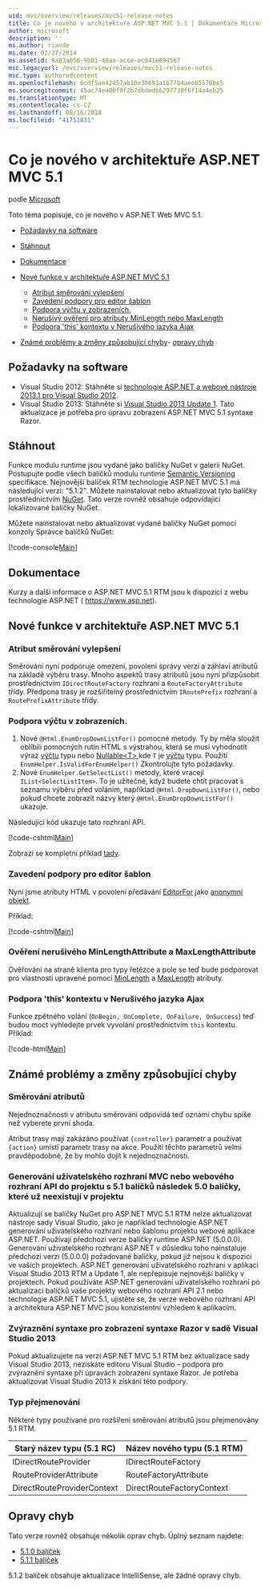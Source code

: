 ```yaml
---
uid: mvc/overview/releases/mvc51-release-notes
title: Co je nového v architektuře ASP.NET MVC 5.1 | Dokumentace Microsoftu
author: microsoft
description: ''
ms.author: riande
ms.date: 02/27/2014
ms.assetid: 9a83a058-9b01-48aa-acce-ec041e694567
msc.legacyurl: /mvc/overview/releases/mvc51-release-notes
msc.type: authoredcontent
ms.openlocfilehash: 6cdf5ae42457ab10e30693a1b77b4aee65570be5
ms.sourcegitcommit: 45ac74e400f9f2b7dbded66297730f6f14a4eb25
ms.translationtype: MT
ms.contentlocale: cs-CZ
ms.lasthandoff: 08/16/2018
ms.locfileid: "41751831"
---
```

<a name="whats-new-in-aspnet-mvc-51"></a>Co je nového v architektuře ASP.NET MVC 5.1
====================
podle [Microsoft](https://github.com/microsoft)

Toto téma popisuje, co je nového v ASP.NET Web MVC 5.1.

- [Požadavky na software](#SoftwareRequirements)
- [Stáhnout](#download)
- [Dokumentace](#documentation)
- [Nové funkce v architektuře ASP.NET MVC 5.1](#new-features)

    - [Atribut směrování vylepšení](#AttributeRouting)
    - [Zavedení podpory pro editor šablon](#Bootstrap)
    - [Podpora výčtu v zobrazeních.](#Enum)
    - [Nerušivý ověření pro atributy MinLength nebo MaxLength](#Unobtrusive)
    - [Podpora 'this' kontextu v Nerušivého jazyka Ajax](#thisContext)
- [Známé problémy a změny způsobující chyby](#KnownBreakingChanges)- [opravy chyb](#bug-fixes)

<a id="SoftwareRequirements"></a>
## <a name="software-requirements"></a>Požadavky na software

- Visual Studio 2012: Stáhněte si [technologie ASP.NET a webové nástroje 2013.1 pro Visual Studio 2012](https://go.microsoft.com/fwlink/?LinkId=390062).
- Visual Studio 2013: Stáhněte si [Visual Studio 2013 Update 1](https://go.microsoft.com/fwlink/?LinkId=390064). Tato aktualizace je potřeba pro úpravu zobrazení ASP.NET MVC 5.1 syntaxe Razor.

<a id="download"></a>
## <a name="download"></a>Stáhnout

Funkce modulu runtime jsou vydané jako balíčky NuGet v galerii NuGet. Postupujte podle všech balíčků modulu runtime [Semantic Versioning](http://semver.org/) specifikace. Nejnovější balíček RTM technologie ASP.NET MVC 5.1 má následující verzi: "5.1.2". Můžete nainstalovat nebo aktualizovat tyto balíčky prostřednictvím [NuGet](http://www.nuget.org/packages/Microsoft.AspNet.Mvc/). Tato verze rovněž obsahuje odpovídající lokalizované balíčky NuGet.

Můžete nainstalovat nebo aktualizovat vydané balíčky NuGet pomocí konzoly Správce balíčků NuGet:

[!code-console[Main](mvc51-release-notes/samples/sample1.cmd)]

<a id="documentation"></a>
## <a name="documentation"></a>Dokumentace

Kurzy a další informace o ASP.NET MVC 5.1 RTM jsou k dispozici z webu technologie ASP.NET ( https://www.asp.net). 

<a id="new-features"></a>
## <a name="new-features-in-aspnet-mvc-51"></a>Nové funkce v architektuře ASP.NET MVC 5.1

<a id="AttributeRouting"></a>

### <a name="attribute-routing-improvements"></a>Atribut směrování vylepšení

 Směrování nyní podporuje omezení, povolení správy verzí a záhlaví atributů na základě výběru trasy. Mnoho aspektů trasy atributů jsou nyní přizpůsobit prostřednictvím `IDirectRouteFactory` rozhraní a `RouteFactoryAttribute` třídy. Předpona trasy je rozšiřitelný prostřednictvím `IRoutePrefix` rozhraní a `RoutePrefixAttribute` třídy. 

<a id="Enum"></a>

### <a name="enum-support-in-views"></a>Podpora výčtu v zobrazeních.

1. Nové `@Html.EnumDropDownListFor()` pomocné metody. Ty by měla sloužit oblíbili pomocných rutin HTML s výstrahou, která se musí vyhodnotit výraz [výčtu](https://msdn.microsoft.com/en-us/library/cc138362.aspx) typu nebo [Nullable&lt;T&gt; ](https://msdn.microsoft.com/en-us/library/2cf62fcy.aspx) kde `T` je [výčtu](https://msdn.microsoft.com/en-us/library/cc138362.aspx) typu. Použití `EnumHelper.IsValidForEnumHelper()` Zkontrolujte tyto požadavky.
2. Nové `EnumHelper.GetSelectList()` metody, které vracejí `IList<SelectListItem>`. To je užitečné, když budete chtít pracovat s seznamu výběru před voláním, například `@Html.DropDownListFor()`, nebo pokud chcete zobrazit názvy který `@Html.EnumDropDownListFor()` ukazuje.

Následující kód ukazuje tato rozhraní API.

[!code-cshtml[Main](mvc51-release-notes/samples/sample2.cshtml)]

Zobrazí se kompletní příklad [tady](https://aspnet.codeplex.com/SourceControl/latest#Samples/MVC/EnumSample/).

<a id="Bootstrap"></a>

### <a name="bootstrap-support-for-editor-templates"></a>Zavedení podpory pro editor šablon

Nyní jsme atributy HTML v povolení předávání [EditorFor](https://msdn.microsoft.com/en-us/library/system.web.mvc.html.editorextensions.editorfor(v=vs.100).aspx) jako [anonymní objekt](https://msdn.microsoft.com/en-us/library/bb397696.aspx).

Příklad:

[!code-cshtml[Main](mvc51-release-notes/samples/sample3.cshtml)]

<a id="Unobtrusive"></a>

### <a name="unobtrusive-validation-for-minlengthattribute-and-maxlengthattribute"></a>Ověření nerušivého MinLengthAttribute a MaxLengthAttribute

Ověřování na straně klienta pro typy řetězce a pole se teď bude podporovat pro vlastnosti upravené pomocí [MinLength](https://msdn.microsoft.com/en-us/library/system.componentmodel.dataannotations.minlengthattribute(v=vs.110).aspx) a [MaxLength](https://msdn.microsoft.com/en-us/library/system.componentmodel.dataannotations.maxlengthattribute(v=vs.110).aspx) atributy.

<a id="thisContext"></a>

### <a name="supporting-the-this-context-in-unobtrusive-ajax"></a>Podpora 'this' kontextu v Nerušivého jazyka Ajax

Funkce zpětného volání (`OnBegin, OnComplete, OnFailure, OnSuccess`) teď budou moct vyhledejte prvek vyvolání prostřednictvím `this` kontextu. Příklad:

[!code-html[Main](mvc51-release-notes/samples/sample4.html)]

<a id="KnownBreakingChanges"></a>

## <a name="known-issues-and-breaking-changes"></a>Známé problémy a změny způsobující chyby

### <a name="attribute-routing"></a>Směrování atributů

Nejednoznačnosti v atributu směrování odpovídá teď oznámí chybu spíše než vyberete první shoda.

Atribut trasy mají zakázáno používat `{controller}` parametr a používat `{action}` umístí parametr trasy na akce. Použití těchto parametrů velmi pravděpodobné, že by mohlo dojít k nejednoznačnosti. 

### <a name="scaffolding-mvcweb-api-into-a-project-with-51-packages-results-in-50-packages-for-ones-that-dont-already-exist-in-the-project"></a>Generování uživatelského rozhraní MVC nebo webového rozhraní API do projektu s 5.1 balíčků následek 5.0 balíčky, které už neexistují v projektu

Aktualizují se balíčky NuGet pro ASP.NET MVC 5.1 RTM nelze aktualizovat nástroje sady Visual Studio, jako je například technologie ASP.NET generování uživatelského rozhraní nebo šablonu projektu webové aplikace ASP.NET. Používají předchozí verze balíčky runtime ASP.NET (5.0.0.0). Generování uživatelského rozhraní ASP.NET v důsledku toho nainstaluje předchozí verzi (5.0.0.0) požadované balíčky, pokud již nejsou k dispozici ve vašich projektech. ASP.NET generování uživatelského rozhraní v aplikaci Visual Studio 2013 RTM a Update 1, ale nepřepisuje nejnovější balíčky v projektech. Pokud používáte ASP.NET generování uživatelského rozhraní po aktualizaci balíčků vaše projekty webového rozhraní API 2.1 nebo technologie ASP.NET MVC 5.1, ujistěte se, že verze webového rozhraní API a architektura ASP.NET MVC jsou konzistentní vzhledem k aplikacím. 

### <a name="syntax-highlighting-for-razor-views-in-visual-studio-2013"></a>Zvýraznění syntaxe pro zobrazení syntaxe Razor v sadě Visual Studio 2013

Pokud aktualizujete na verzi ASP.NET MVC 5.1 RTM bez aktualizace sady Visual Studio 2013, nezískáte editoru Visual Studio – podpora pro zvýraznění syntaxe při úpravách zobrazení syntaxe Razor. Je potřeba aktualizovat Visual Studio 2013 k získání této podpory. 

### <a name="type-renames"></a>Typ přejmenování

Některé typy používané pro rozšíření směrování atributů jsou přejmenovány 5.1 RTM.

| **Starý název typu (5.1 RC)** | **Název nového typu (5.1 RTM)** |
| --- | --- |
| IDirectRouteProvider | IDirectRouteFactory |
| RouteProviderAttribute | RouteFactoryAttribute |
| DirectRouteProviderContext | DirectRouteFactoryContext |

<a id="bug-fixes"></a>
## <a name="bug-fixes"></a>Opravy chyb

Tato verze rovněž obsahuje několik oprav chyb. Úplný seznam najdete:

- [5.1.0 balíček](https://aspnetwebstack.codeplex.com/workitem/list/advanced?keyword=&amp;status=Closed&amp;type=All&amp;priority=All&amp;release=v5.1%20Preview|v5.1%20RTM&amp;assignedTo=All&amp;component=MVC&amp;sortField=AssignedTo&amp;sortDirection=Ascending&amp;page=0&amp;reasonClosed=Fixed)
- [5.1.1 balíček](https://aspnetwebstack.codeplex.com/workitem/list/advanced?keyword=&amp;status=All&amp;type=All&amp;priority=All&amp;release=v5.1.1%20RTM&amp;assignedTo=All&amp;component=MVC&amp;sortField=AssignedTo&amp;sortDirection=Ascending&amp;page=0&amp;reasonClosed=Fixed)

5.1.2 balíček obsahuje aktualizace IntelliSense, ale žádné opravy chyb.
